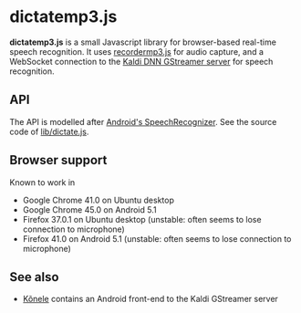 dictatemp3.js
==========

__dictatemp3.js__ is a small Javascript library for browser-based real-time speech recognition.
It uses [recordermp3.js](https://github.com/kdavis-mozilla/recordermp3.js) for audio capture,
and a WebSocket connection to the
[Kaldi DNN GStreamer server](https://github.com/alumae/kaldi-gstreamer-server) for speech recognition.

API
---

The API is modelled after [Android's SpeechRecognizer](http://developer.android.com/reference/android/speech/SpeechRecognizer.html).
See the source code of [lib/dictate.js](lib/dictate.js).

Browser support
---------------

Known to work in
  - Google Chrome 41.0 on Ubuntu desktop
  - Google Chrome 45.0 on Android 5.1
  - Firefox 37.0.1 on Ubuntu desktop (unstable: often seems to lose connection to microphone)
  - Firefox 41.0 on Android 5.1 (unstable: often seems to lose connection to microphone)

See also
--------

- [Kõnele](https://github.com/Kaljurand/K6nele) contains an Android front-end to the Kaldi GStreamer server
